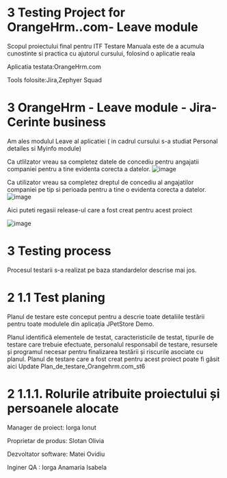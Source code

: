 # 3 Testing Project for OrangeHrm..com- Leave module
Scopul proiectului final pentru ITF Testare Manuala este de a acumula cunostinte si practica cu ajutorul cursului, folosind o aplicatie reala

Aplicatia testata:OrangeHrm.com

Tools folosite:Jira,Zephyer Squad

# 3 OrangeHrm - Leave module - Jira-Cerinte business

Am ales modulul Leave al aplicatiei ( in cadrul cursului s-a studiat Personal detailes si Myinfo module)

Ca utlilzator vreau sa completez datele de concediu pentru angajatii companiei pentru a tine evidenta corecta a datelor.
![image](https://github.com/user-attachments/assets/1c1f4c8e-b567-46ee-9048-03855284f61e)

Ca utilizator vreau sa completez dreptul de concediu al angajatilor companiei pe tip si perioada pentru a tine o evidenta corecta a datelor.
![image](https://github.com/user-attachments/assets/fe9a0dcd-b89a-4e79-9435-c91e9e5ef80d)

Aici puteti regasii release-ul care a fost creat pentru acest proiect

![image](https://github.com/user-attachments/assets/c225a978-da81-4e93-aed6-a2860350150b)

# 3 Testing process

Procesul testarii s-a realizat pe baza standardelor descrise mai jos.

# 2 1.1 Test planing

Planul de testare este conceput pentru a descrie toate detaliile testării pentru toate modulele din aplicația JPetStore Demo.

Planul identifică elementele de testat, caracteristicile de testat, tipurile de testare care trebuie efectuate, personalul responsabil de testare, resursele și programul necesar pentru finalizarea testării și riscurile asociate cu planul. Planul de testare care a fost creat pentru acest proiect poate fi găsit aici Update Plan_de_testare_Orangehrm.com_st6

# 2 1.1.1. Rolurile atribuite proiectului și persoanele alocate


Manager de proiect: Iorga Ionut

Proprietar de produs: Slotan Olivia

Dezvoltator software: Matei Ovidiu

Inginer QA : Iorga Anamaria Isabela
